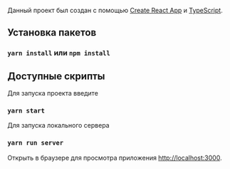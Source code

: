 Данный проект был создан с помощью [Create React App](https://github.com/facebook/create-react-app) и [TypeScript](https://www.typescriptlang.org/).
## Установка пакетов

### `yarn install` или `npm install`

## Доступные скрипты

Для запуска проекта введите

### `yarn start`

Для запуска локального сервера
### `yarn run server`

Открыть в браузере для просмотра приложения [http://localhost:3000](http://localhost:3000).